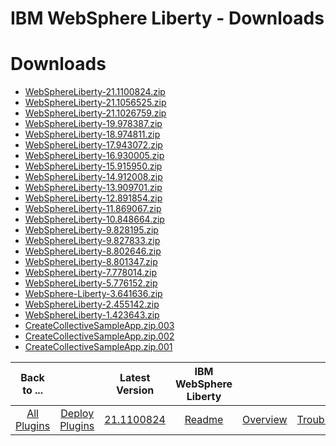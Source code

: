 
IBM WebSphere Liberty - Downloads
=================================

# Downloads

- [WebSphereLiberty-21.1100824.zip](https://raw.githubusercontent.com/UrbanCode/IBM-UCD-PLUGINS/main/files/WebSphereLiberty/WebSphereLiberty-21.1100824.zip)
- [WebSphereLiberty-21.1056525.zip](https://raw.githubusercontent.com/UrbanCode/IBM-UCD-PLUGINS/main/files/WebSphereLiberty/WebSphereLiberty-21.1056525.zip)
- [WebSphereLiberty-21.1026759.zip](https://raw.githubusercontent.com/UrbanCode/IBM-UCD-PLUGINS/main/files/WebSphereLiberty/WebSphereLiberty-21.1026759.zip)
- [WebSphereLiberty-19.978387.zip](https://raw.githubusercontent.com/UrbanCode/IBM-UCD-PLUGINS/main/files/WebSphereLiberty/WebSphereLiberty-19.978387.zip)
- [WebSphereLiberty-18.974811.zip](https://raw.githubusercontent.com/UrbanCode/IBM-UCD-PLUGINS/main/files/WebSphereLiberty/WebSphereLiberty-18.974811.zip)
- [WebSphereLiberty-17.943072.zip](https://raw.githubusercontent.com/UrbanCode/IBM-UCD-PLUGINS/main/files/WebSphereLiberty/WebSphereLiberty-17.943072.zip)
- [WebSphereLiberty-16.930005.zip](https://raw.githubusercontent.com/UrbanCode/IBM-UCD-PLUGINS/main/files/WebSphereLiberty/WebSphereLiberty-16.930005.zip)
- [WebSphereLiberty-15.915950.zip](https://raw.githubusercontent.com/UrbanCode/IBM-UCD-PLUGINS/main/files/WebSphereLiberty/WebSphereLiberty-15.915950.zip)
- [WebSphereLiberty-14.912008.zip](https://raw.githubusercontent.com/UrbanCode/IBM-UCD-PLUGINS/main/files/WebSphereLiberty/WebSphereLiberty-14.912008.zip)
- [WebSphereLiberty-13.909701.zip](https://raw.githubusercontent.com/UrbanCode/IBM-UCD-PLUGINS/main/files/WebSphereLiberty/WebSphereLiberty-13.909701.zip)
- [WebSphereLiberty-12.891854.zip](https://raw.githubusercontent.com/UrbanCode/IBM-UCD-PLUGINS/main/files/WebSphereLiberty/WebSphereLiberty-12.891854.zip)
- [WebSphereLiberty-11.869067.zip](https://raw.githubusercontent.com/UrbanCode/IBM-UCD-PLUGINS/main/files/WebSphereLiberty/WebSphereLiberty-11.869067.zip)
- [WebSphereLiberty-10.848664.zip](https://raw.githubusercontent.com/UrbanCode/IBM-UCD-PLUGINS/main/files/WebSphereLiberty/WebSphereLiberty-10.848664.zip)
- [WebSphereLiberty-9.828195.zip](https://raw.githubusercontent.com/UrbanCode/IBM-UCD-PLUGINS/main/files/WebSphereLiberty/WebSphereLiberty-9.828195.zip)
- [WebSphereLiberty-9.827833.zip](https://raw.githubusercontent.com/UrbanCode/IBM-UCD-PLUGINS/main/files/WebSphereLiberty/WebSphereLiberty-9.827833.zip)
- [WebSphereLiberty-8.802646.zip](https://raw.githubusercontent.com/UrbanCode/IBM-UCD-PLUGINS/main/files/WebSphereLiberty/WebSphereLiberty-8.802646.zip)
- [WebSphereLiberty-8.801347.zip](https://raw.githubusercontent.com/UrbanCode/IBM-UCD-PLUGINS/main/files/WebSphereLiberty/WebSphereLiberty-8.801347.zip)
- [WebSphereLiberty-7.778014.zip](https://raw.githubusercontent.com/UrbanCode/IBM-UCD-PLUGINS/main/files/WebSphereLiberty/WebSphereLiberty-7.778014.zip)
- [WebSphereLiberty-5.776152.zip](https://raw.githubusercontent.com/UrbanCode/IBM-UCD-PLUGINS/main/files/WebSphereLiberty/WebSphereLiberty-5.776152.zip)
- [WebSphere-Liberty-3.641636.zip](https://raw.githubusercontent.com/UrbanCode/IBM-UCD-PLUGINS/main/files/WebSphereLiberty/WebSphere-Liberty-3.641636.zip)
- [WebSphereLiberty-2.455142.zip](https://raw.githubusercontent.com/UrbanCode/IBM-UCD-PLUGINS/main/files/WebSphereLiberty/WebSphereLiberty-2.455142.zip)
- [WebSphereLiberty-1.423643.zip](https://raw.githubusercontent.com/UrbanCode/IBM-UCD-PLUGINS/main/files/WebSphereLiberty/WebSphereLiberty-1.423643.zip)
- [CreateCollectiveSampleApp.zip.003](https://raw.githubusercontent.com/UrbanCode/IBM-UCD-PLUGINS/main/files/WebSphereLiberty/SampleApplications/CreateCollectiveSampleApp.zip.003)
- [CreateCollectiveSampleApp.zip.002](https://raw.githubusercontent.com/UrbanCode/IBM-UCD-PLUGINS/main/files/WebSphereLiberty/SampleApplications/CreateCollectiveSampleApp.zip.002)
- [CreateCollectiveSampleApp.zip.001](https://raw.githubusercontent.com/UrbanCode/IBM-UCD-PLUGINS/main/files/WebSphereLiberty/SampleApplications/CreateCollectiveSampleApp.zip.001)

|Back to ...||Latest Version|IBM WebSphere Liberty |||||
| :---: | :---: | :---: | :---: | :---: | :---: | :---: | :---: |
|[All Plugins](../../index.md)|[Deploy Plugins](../README.md)|[21.1100824](https://raw.githubusercontent.com/UrbanCode/IBM-UCD-PLUGINS/main/files/WebSphereLiberty/WebSphereLiberty-21.1100824.zip)|[Readme](README.md)|[Overview](overview.md)|[Troubleshooting](troubleshooting.md)|[Usage](usage.md)|[Steps](steps.md)|
